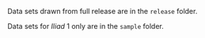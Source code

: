 Data sets drawn from full release are in the `release` folder.


Data sets for *Iliad* 1 only are in the `sample` folder.
